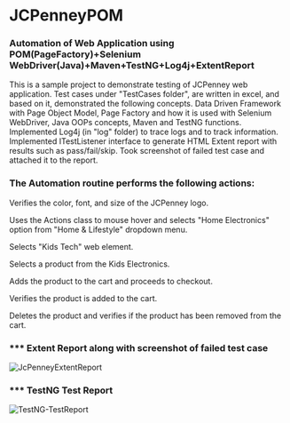 # JCPenneyPOM


### Automation of Web Application using POM(PageFactory)+Selenium WebDriver(Java)+Maven+TestNG+Log4j+ExtentReport

This is a sample project to demonstrate testing of JCPenney web application. Test cases under "TestCases folder", are written in excel, and based on it, demonstrated the following concepts.
Data Driven Framework with Page Object Model, Page Factory and how it is used with Selenium WebDriver, Java OOPs concepts, Maven and TestNG functions. 
Implemented Log4j (in "log" folder) to trace logs and to track information. 
Implemented ITestListener interface to generate HTML Extent report with results such as pass/fail/skip. Took screenshot of failed test case and attached it to the report. 

### The Automation routine performs the following actions:
Verifies the color, font, and size of the JCPenney logo.

Uses the Actions class to mouse hover and selects "Home Electronics" option from "Home & Lifestyle" dropdown menu.

Selects "Kids Tech" web element.

Selects a product from the Kids Electronics.

Adds the product to the cart and proceeds to checkout.

Verifies the product is added to the cart.

Deletes the product and verifies if the product has been removed from the cart.

### *** Extent Report along with screenshot of failed test case
![JcPenneyExtentReport](https://user-images.githubusercontent.com/61662759/93027505-ec066200-f5d2-11ea-9b36-cb89de64a55e.PNG)

### *** TestNG Test Report
![TestNG-TestReport](https://user-images.githubusercontent.com/61662759/93027396-1efc2600-f5d2-11ea-8c1a-89d971cf6e04.PNG)
